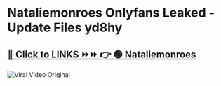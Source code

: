 
 # Nataliemonroes Onlyfans Leaked - Update Files yd8hy

## <h2><a href="https://clipsfans.com/Nataliemonroes&ref=git">🔗 Click to LINKS ⏩⏩ 👉 🟢 Nataliemonroes </a></h2>

<a href="https://clipsfans.com/Nataliemonroes&ref=git" rel="nofollow" data-target="animated-image.originalLink"><img src="https://i.ibb.co.com/xMMVF88/686577567.gif" alt="Viral Video Original" style="max-width: 100%; display: inline-block;" data-target="animated-image.originalImage"></a>

